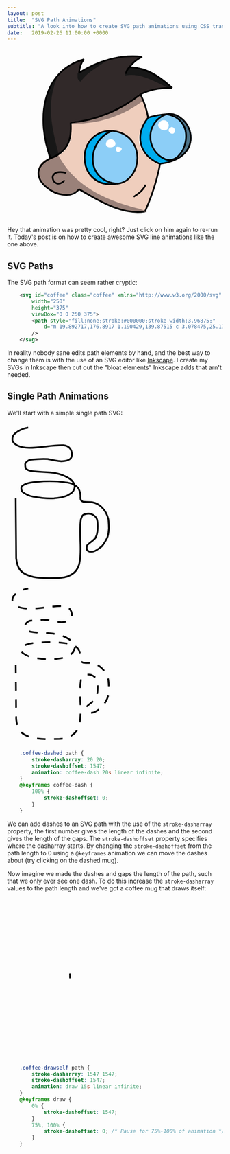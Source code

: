 ```yaml
---
layout: post
title:  "SVG Path Animations"
subtitle: "A look into how to create SVG path animations using CSS transitions and a bit of JavaScript."
date:   2019-02-26 11:00:00 +0000
---
```


<div class="maboi-drawself-container">
	<svg id="maboi-drawself" class="maboi-drawself" xmlns="http://www.w3.org/2000/svg" height="400" width="400" viewBox="0 0 400 400">
		<path id="hair" class="shade"
		style="fill:#312929;fill-opacity:1;fill-rule:nonzero;stroke:none;stroke-width:4"
		d="M 49.002,255.376 C 44.861363,240.56032 42.726096,221.26752 39.96492,204.64867 33.569815,156.11234 34.53359,101.68969 66.273855,61.458738 77.379429,46.163821 94.193466,36.181281 112.35388,31.794302 c 4.10201,-0.682841 16.44015,-9.196305 10.37051,-0.208306 -4.33798,7.099864 -13.6935,34.169106 1.47761,20.591004 29.16454,-16.991298 61.45366,-29.523756 94.86517,-34.580937 13.57196,-0.812716 27.01177,1.747359 40.49383,2.900937 -8.25404,7.940706 -19.61107,13.359695 -25.92,22.72 38.0844,2.037556 72.17,23.177287 99.06212,48.939375 -6.85106,2.375814 -27.50231,-0.526068 -39.33625,3.16375 -17.32356,1.423837 -32.60892,10.383805 -46.28687,20.536875 -43.35668,30.73622 -94.29898,52.04884 -147.464,56.85 -6.661519,6.47001 -0.112366,27.96215 -5.256875,39.6668 -4.24141,22.26047 -23.144186,39.27185 -45.038125,43.6422 z"
		/>
		<path id="face" class="shade"
		style="fill:#efcebd;fill-opacity:1;fill-rule:nonzero;stroke:none;stroke-width:4"
		d="M 255.4,380.175 C 205.61418,378.39211 161.70408,352.22357 118.80975,329.68125 106.15381,324.13756 94.065321,344.16903 78.531547,340.45906 52.015012,340.03571 29.776678,316.70668 23.296371,292.14375 17.856575,273.21983 36.628843,260.35512 52.521,256.016 c 21.818632,-5.97249 41.416169,-23.43182 43.671484,-46.91352 3.292985,-15.19856 -6.56396,-41.39531 18.701646,-37.84398 37.54324,-5.74581 74.23201,-17.62722 106.47553,-37.98784 13.13589,-3.37221 30.04659,-28.98432 40.22076,-18.98366 5.07695,16.63334 20.3755,36.27496 11.3002,53.19344 -13.7542,18.3016 -23.23592,43.98202 -11.91312,65.79906 8.62032,17.49344 26.09654,28.75866 43.3825,36.8165 -8.00524,36.00398 -16.64594,72.30451 -31.80625,106.05625 -2.56307,6.59635 -11.83844,2.78543 -17.15375,4.02275 z m -1.28,-40 c 6.87656,-3.80189 19.38046,-19.27694 16.285,-21.26 -1.34943,12.9642 -26.34536,21.39606 -24.7,27.56 3.2373,-1.42346 5.49578,-4.37708 8.415,-6.3 z m -24.64,-34.56 c 30.43458,-24.38664 31.47486,-77.28873 -0.53375,-100.824 -23.77385,-21.23615 -60.60451,-14.53757 -83.62625,4.185 -19.83319,20.23263 -24.70309,54.38306 -10.02119,78.955 12.35248,25.0954 43.76697,33.37911 69.62969,28.77563 9.34801,-0.57952 17.61636,-5.01531 24.5515,-11.09163 z m -148.479,4.48 c 2.227747,-7.20227 -18.740834,13.69844 -23.48,-0.52 -17.171508,-22.97847 16.973403,-20.69895 28.145,-19.675 -13.86326,-5.56872 -45.87032,-4.51846 -31.065,17.595 5.737956,11.14121 17.872603,8.60518 26.4,2.6 z"
		/>
		<path id="rightEyeLeftFill" class="shade"
		style="fill:#00adef;fill-opacity:1;fill-rule:nonzero;stroke:none;stroke-width:4"
		d="m 324.84,264.976 c -16.38839,6.3829 -32.86852,-0.3136 -45.37445,-11.40078 -25.27378,-18.87186 -29.51628,-60.80327 -8.11805,-83.95203 10.42636,-11.11047 26.43123,-12.86892 40.6925,-15.04719 -11.60322,9.1473 -24.40134,19.32227 -28.53062,34.53356 -8.90241,26.51634 4.30469,61.16623 33.04554,68.38332 5.45359,1.68671 22.90341,3.58349 8.28508,7.48312 z"
		/>
		<path id="leftEyeLeftFill" class="shade"
		style="fill:#00adef;fill-opacity:1;fill-rule:nonzero;stroke:none;stroke-width:4"
		d="m 175.081,315.856 c -30.47073,-5.78363 -53.21739,-38.29544 -46.10938,-68.88313 1.83034,-21.24734 13.69355,-45.09311 37.00972,-48.24807 6.33065,-1.63343 12.64435,-3.33499 19.01966,-4.7888 -15.8413,9.98879 -28.45556,26.44469 -35.13969,43.90617 -9.85835,29.28995 7.64945,63.27929 36.29031,74.01071 15.11045,6.47177 -7.86793,4.43827 -11.07062,4.00312 z"
		/>
		<path id="rightEyeRightFill" class="shade"
		style="fill:#4c7287;fill-opacity:1;fill-rule:nonzero;stroke:none;stroke-width:4"
		d="m 353.32,247.696 c 20.69876,-24.01073 16.01899,-62.20314 -5.44,-84.16 -9.91216,-1.64986 -16.29898,-11.1305 -1.6,-7.04 23.74442,12.99025 41.81642,44.02961 28.54703,70.40148 -5.15136,12.63525 -13.11149,25.75207 -27.16548,29.23621 -5.38952,2.95993 5.52411,-7.28188 5.65845,-8.43769 z"
		/>
		<path id="leftEyeFill" class="shade"
		style="fill:#8ccef7;fill-opacity:1;fill-rule:nonzero;stroke:none;stroke-width:4"
		d="m 200.041,314.896 c -42.46211,-3.82902 -67.18093,-59.07024 -43.125,-93.84 11.64293,-18.21879 34.76459,-34.32047 56.76883,-23.88461 18.83143,6.89707 33.23115,23.57078 36.44367,43.53117 8.21601,30.4185 -10.22973,69.47686 -43.0475,74.51844 l -3.43,6.3e-4 z"
		/>
		<path id="rightEyeFill" class="shade"
		style="fill:#8ccef7;fill-opacity:1;fill-rule:nonzero;stroke:none;stroke-width:4"
		d="m 324.84,259.536 c -28.12357,-4.85494 -48.64871,-35.29858 -41.37813,-63.19023 4.40851,-19.56774 20.60949,-41.5661 42.37313,-41.09977 26.71271,4.89712 44.72392,32.1904 41.01777,58.62276 -2.05931,18.39389 -11.45918,40.06186 -30.60964,45.58599 -3.77715,0.49952 -7.61827,0.49618 -11.40313,0.0813 z"
		/>
		<path id="leftEyeSmallTint" class="shade"
		style="fill:#ffffff;fill-opacity:1;fill-rule:nonzero;stroke:#ffffff;stroke-width:0.31999999;stroke-linecap:butt;stroke-linejoin:miter;stroke-miterlimit:4;stroke-dasharray:none;stroke-opacity:1"
		d="m 202.92,231.056 c -4.05314,24.23374 28.83188,-0.96837 2.155,-1.325 z"
		/>
		<path id="leftEyeBigTint" class="shade"
		style="fill:#ffffff;fill-opacity:1;fill-rule:nonzero;stroke:#ffffff;stroke-width:0.31999999;stroke-linecap:butt;stroke-linejoin:miter;stroke-miterlimit:4;stroke-dasharray:none;stroke-opacity:1"
		d="m 181.481,215.696 c -13.62336,23.23239 34.20992,17.4479 14.93,-1.675 -4.7198,-3.42966 -10.9359,-2.38684 -14.93,1.675 z"
		/>
		<path id="rightEyeSmallTint" class="shade"
		style="fill:#ffffff;fill-opacity:1;fill-rule:nonzero;stroke:#ffffff;stroke-width:0.63999999;stroke-linecap:butt;stroke-linejoin:round;stroke-miterlimit:4;stroke-dasharray:none;stroke-opacity:1"
		d="m 332.2,183.697 c -18.08538,6.98785 7.09016,26.07096 8,6.72 -1.00515,-3.20344 -4.2826,-7.29425 -8,-6.72 z"
		/>
		<path id="rightEyeBigTint" class="shade"
		style="fill:#ffffff;fill-opacity:1;fill-rule:nonzero;stroke:#ffffff;stroke-width:0.63999999;stroke-linecap:butt;stroke-linejoin:round;stroke-miterlimit:4;stroke-dasharray:none;stroke-opacity:1"
		d="m 308.52,168.977 c -23.16535,13.48053 16.22355,36.19796 16.84,10.08 -0.55392,-8.7522 -8.80383,-13.74638 -16.84,-10.08 z"
		/>
		<path id="jawShade" class="shade"
		style="fill:#9a8179;fill-opacity:1;fill-rule:nonzero;stroke:#9a8179;stroke-width:3.83999991;stroke-linecap:butt;stroke-linejoin:miter;stroke-miterlimit:4;stroke-dasharray:none;stroke-opacity:1"
		d="m 66.282,251.216 c -15.335601,4.76402 -33.864289,9.2884 -41.679968,24.89909 -5.630066,12.96044 1.357882,27.41901 8.668633,38.21253 10.412691,13.62351 25.841947,25.66249 43.568179,26.32365 13.918188,-0.0162 27.042376,-5.74363 39.055236,-12.28785 38.90017,22.65515 79.19694,46.85331 124.90796,51.60811 8.94433,0.89592 17.97474,0.9776 26.9281,0.15697 -10.80002,-5.52231 -23.5025,-6.24815 -34.83529,-10.63905 C 180.11467,354.54434 127.64144,330.07073 91.357665,287.67554 81.815433,276.40559 73.548011,264.05902 66.282,251.216 Z"
		/>
		<path id="backheadShade" class="shade"
		style="fill:#171717;fill-opacity:1;fill-rule:nonzero;stroke:#181818;stroke-width:3.83999991;stroke-linecap:butt;stroke-linejoin:miter;stroke-miterlimit:4;stroke-dasharray:none;stroke-opacity:1"
		d="M 66.602,247.696 C 52.86568,196.53976 39.49361,141.80794 55.339838,89.465764 56.328552,83.465126 66.873595,59.107602 59.14075,75.457859 40.733199,108.14043 32.74117,146.07316 36.302,183.42158 c 1.652806,24.26835 6.008205,48.26766 11.42,71.95442 6.565374,-1.56175 14.10751,-2.3256 18.88,-7.68 z"
		/>
		<path id="backHairShade" class="shade"
		style="fill:#181818;fill-opacity:1;fill-rule:nonzero;stroke:#181818;stroke-width:4.15999985;stroke-linecap:butt;stroke-linejoin:round;stroke-miterlimit:4;stroke-dasharray:none;stroke-opacity:1"
		d="m 114.601,58.897 c 0.1567,5.96685 -1.64254,12.704661 4.48,16.32 13.93454,-19.529615 35.4829,-31.039227 54.72,-44.48 -14.4055,5.049599 -28.90882,9.885815 -41.74741,18.353305 -5.81753,3.268898 -11.63506,6.537797 -17.45259,9.806695 z"
		/>
		<path id="frontHairShade" class="shade"
		style="fill:#181818;fill-opacity:1;fill-rule:nonzero;stroke:#181818;stroke-width:3.83999991;stroke-linecap:butt;stroke-linejoin:miter;stroke-miterlimit:4;stroke-dasharray:none;stroke-opacity:1"
		d="m 225.64,61.137 c 39.09517,-6.126087 72.62355,18.123963 106.88,32.32 -25.82848,-27.354253 -61.06978,-50.535279 -100.16,-48 -4.42206,3.958809 -6.50128,9.86066 -6.72,15.68 z"
		/>
		<path id="foreheadShade" class="shade"
		style="fill:#9a8179;fill-opacity:1;fill-rule:nonzero;stroke:#9a8179;stroke-width:3.83999991;stroke-linecap:butt;stroke-linejoin:miter;stroke-miterlimit:4;stroke-dasharray:none;stroke-opacity:1"
		d="m 96.361,173.137 c 60.27617,3.32632 120.76577,-16.23383 168.639,-52.8 -3.07308,-8.8671 -5.96541,-17.69153 -13.99469,-5.41523 -43.38529,35.78347 -99.0328,54.17798 -154.64431,58.21523 z"
		/>
		<path id="lines1" class="line"
		style="fill:none;stroke:#000000;stroke-width:3.83999991;"
		d="m 193.64,192.337 c 79.20475,7.78078 72.67773,114.43784 12.95405,123.33482 C 127.83871,309.95607 133.57164,213.79055 193.64,192.337 Z"
		/>
		<path id="lines2" class="line"
		style="fill:none;stroke:#000000;stroke-width:3.83999991;"
		d="M 207.081,315.221 C 108.96484,334.08677 101.64531,190.69606 193.641,192.336"
		/>
		<path id="lines3" class="line"
		style="fill:none;stroke:#000000;stroke-width:3.83999991;"
		d="m 320.04,153.616 c 78.17725,11.74101 42.79063,123.12265 -3.40512,104.49962 C 268.57093,235.80103 272.85535,169.95439 320.04,153.616 Z"
		/>
		<path id="lines4" class="line"
		style="fill:none;stroke:#000000;stroke-width:3.83999991;"
		d="m 304.68,269.136 c 113.71622,-13.62889 73.00191,-125.21531 15.36,-115.52 -19.64316,1.13381 -31.95772,4.91189 -42.56,8"
		/>
		<path id="lines5" class="line"
		style="fill:none;stroke:#000000;stroke-width:3.83999991;"
		d="M 305.96,269.776 C 253.85079,248.76171 246.28365,199.93508 277.48,161.616"
		/>
		<path id="lines6" class="line"
		style="fill:none;stroke:#000000;stroke-width:3.83999991;"
		d="m 305.32,269.456 c -6.85062,38.10239 -19.40798,74.98511 -34.88,110.4"
		/>
		<path id="lines7" class="line"
		style="fill:none;stroke:#000000;stroke-width:3.83999991;"
		d="M 115.89408,328.36342 C 161.4933,354.93893 216.5748,388.87558 269.48,380.496 c 2.13399,-0.17552 -2.11427,0.33904 0,0"
		/>
		<path id="lines8" class="line"
		style="fill:none;stroke:#000000;stroke-width:3.83999991;"
		d="m 49.32,256.336 c -80.116072,39.6821 32.144579,116.2418 66.57408,72.02742"
		/>
		<path id="lines9" class="line"
		style="fill:none;stroke:#000000;stroke-width:3.83999991;"
		d="M 49.32,256.336 C 15.949108,166.75216 27.447525,53.315743 127.72,25.618"
		/>
		<path id="lines10" class="line"
		style="fill:none;stroke:#000000;stroke-width:3.83999991;"
		d="m 127.721,25.618 c -7.88338,8.403855 -10.68987,20.185097 -11.52,31.36"
		/>
		<path id="lines11" class="line"
		style="fill:none;stroke:#000000;stroke-width:3.83999991;"
		d="M 116.201,56.978 C 159.65372,29.525504 212.04875,13.654188 263.719,19.537"
		/>
		<path id="lines12" class="line"
		style="fill:none;stroke:#000000;stroke-width:3.83999991;"
		d="m 263.719,19.537 c -11.97359,5.249406 -21.96258,14.210197 -30.08,24.32"
		/>
		<path id="lines13" class="line"
		style="fill:none;stroke:#000000;stroke-width:3.83999991;"
		d="m 233.64,43.858 c -3.90473,4.389221 -8.03837,9.474567 -8,15.68"
		/>
		<path id="lines14" class="line"
		style="fill:none;stroke:#000000;stroke-width:3.83999991;"
		d="m 233.639,43.857 c 38.57084,1.082347 72.86725,22.973268 100.16,48.64"
		/>
		<path id="lines15" class="line"
		style="fill:none;stroke:#000000;stroke-width:3.83999991;"
		d="m 333.799,92.497 c -25.28601,-0.93692 -51.05768,3.255847 -73.92,14.4"
		/>
		<path id="lines16" class="line"
		style="fill:none;stroke:#000000;stroke-width:3.83999991;"
		d="m 96.361,173.137 c 59.65671,-4.58454 116.70526,-29.49885 163.52,-66.24"
		/>
		<path id="lines17" class="line"
		style="fill:none;stroke:#000000;stroke-width:3.83999991;"
		d="m 49.32,256.336 c 43.44477,-16.54532 49.33323,-46.12996 47.04,-83.2"
		/>
		<path id="lines18" class="line"
		style="fill:none;stroke:#000000;stroke-width:3.83999991;"
		d="m 277.48,161.616 c -3.31232,-18.70495 -9.16037,-37.22261 -17.92,-54.079"
		/>
		<path id="lines19" class="line"
		style="fill:none;stroke:#000000;stroke-width:3.83999991;"
		d="m 86.122,290.576 c -53.064488,-13.54691 -29.237119,45.62389 -3.84,16.96"
		/>
		<path id="lines20" class="line"
		style="fill:none;stroke:#000000;stroke-width:3.83999991;"
		d="m 243.561,345.936 c 11.44571,-6.73588 22.5173,-15.47232 28.159,-27.84"
		/>
	</svg>
</div>
<style>
	.maboi-drawself {
		max-width: 400px;
		max-height: 400px;
		width: 100%;
		height: 100%;
	}
	.maboi-drawself-container{
		justify-self: center;
	}
</style>

Hey that animation was pretty cool, right? Just click on him again to re-run it. Today's post is on how to create awesome SVG line animations like the one above.

## SVG Paths
The SVG path format can seem rather cryptic:
```xml
	<svg id="coffee" class="coffee" xmlns="http://www.w3.org/2000/svg"
		width="250"
		height="375"
		viewBox="0 0 250 375">
		<path style="fill:none;stroke:#000000;stroke-width:3.96875;"
			d="m 19.892717,176.8917 1.190429,139.87515 c 3.078475,25.1789 11.076205,36.7905 41.069744,43.45065 21.81719,4.35025 40.50001,2.4318 60.11656,2.38085 29.56052,-2.41735 45.03841,-16.4321 47.61711,-41.06975 4.77735,-29.65355 -2.57891,-63.04595 2.3117,-95.7242 2.34095,-4.81735 1.6138,-10.7567 11.3782,-12.6047 4.893,-0.9099 8.9718,-0.73415 12.60465,0.035 7.01395,2.64455 11.4282,6.27795 13.7335,12.4634 2.27135,9.325 1.9101,18.65 1.04165,27.97505 -0.6871,6.0357 -2.34285,11.2697 -4.6129,15.32675 -5.56075,6.92775 -13.47125,11.10545 -19.3264,17.11985 -1.76685,2.77765 -1.1949,6.44065 -1.05965,9.21835 0.5008,3.07045 2.91735,4.2252 5.3569,5.3569 3.42525,0.73005 6.89725,1.2265 10.71385,0 7.5242,-2.499 12.99665,-7.5627 19.0468,-11.90425 4.9011,-5.3231 8.77275,-12.36185 12.4995,-19.64205 3.12195,-6.4744 3.27535,-14.4331 4.1665,-22.0229 -0.119,-7.5046 -0.4315,-14.9127 -1.33925,-22.02295 -4.8731,-19.68355 -18.54195,-35.8845 -38.54005,-39.28405 -5.1125,-0.42 -11.90225,0.1125 -20.622,-1.12135 -5.4145,-2.00515 -6.06795,-5.30365 -6.1265,-8.78685 0.78285,-7.14255 -0.6129,-14.4956 -4.20258,-21.63815 -6.66151,-9.72085 -18.17041,-13.45375 -31.54633,-14.88035 -22.53748,-3.28225 -43.72335,-3.05035 -64.28306,-1.1904 -9.30141,0.7866 -18.504954,1.1328 -28.570254,5.3569 -2.97607,1.27915 -5.95214,2.72185 -8.9282,5.95215 -1.224895,4.1665 -1.133765,8.333 2.38085,12.4995 7.77138,5.5689 15.83991,9.5035 24.403764,10.71385 15.9467,2.91015 32.12713,5.0412 49.25393,4.01765 13.53319,-1.55345 27.199,-2.84165 37.64724,-10.565 7.41696,-3.9148 9.57699,-9.80095 10.71385,-16.0708 -1.1491,-6.68715 -2.97648,-13.34485 -13.0947,-19.64205 -10.03057,-6.67185 -20.92652,-10.1706 -32.14153,-12.4995 -17.96892,-2.87915 -35.80275,-1.9664 -52.974,-4.46395 -16.962344,-2.0638 -17.978594,-7.64395 -17.558814,-14.582746 -1.55086,-4.59945 7.83395,-12.36765 13.68992,-12.2019 10.898904,-1.20005 22.995044,-2.5708 38.986494,-1.488 10.18657,2.1145 20.57079,4.03135 31.54631,5.3569 19.23428,-1.2312 23.56941,-6.5704 24.40375,-12.4995 0.76904,-5.48375 0.84257,-11.20525 -4.16649,-17.856405 -3.3469,-3.83015 -8.16664,-6.482 -15.47555,-7.14255 -25.80935,-0.76405 -51.29432,5.6476 -79.758614,5.95215 -18.34454,-0.4225 -32.777509,-4.74995 -38.837699,-15.4756 -0.686105,-6.3489 -1.214195,-12.99545 7.737779,-19.3444 7.163605,-5.637 17.07073,-10.58535 28.9326,-12.3071"
		/>
	</svg>
```
In reality nobody sane edits path elements by hand, and the best way to change them is with the use of an SVG editor like <a class="blue-link" href="https://inkscape.org/">Inkscape</a>. I create my SVGs in Inkscape then cut out the "bloat elements" Inkscape adds that arn't needed.

## Single Path Animations
We'll start with a simple single path SVG:

<div class="half-width-left">
	<svg id="coffee" class="coffee" xmlns="http://www.w3.org/2000/svg"
		width="250"
		height="375"
		viewBox="0 0 250 375">
		<path style="fill:none;stroke:#000000;stroke-width:3.96875;"
			d="m 19.892717,176.8917 1.190429,139.87515 c 3.078475,25.1789 11.076205,36.7905 41.069744,43.45065 21.81719,4.35025 40.50001,2.4318 60.11656,2.38085 29.56052,-2.41735 45.03841,-16.4321 47.61711,-41.06975 4.77735,-29.65355 -2.57891,-63.04595 2.3117,-95.7242 2.34095,-4.81735 1.6138,-10.7567 11.3782,-12.6047 4.893,-0.9099 8.9718,-0.73415 12.60465,0.035 7.01395,2.64455 11.4282,6.27795 13.7335,12.4634 2.27135,9.325 1.9101,18.65 1.04165,27.97505 -0.6871,6.0357 -2.34285,11.2697 -4.6129,15.32675 -5.56075,6.92775 -13.47125,11.10545 -19.3264,17.11985 -1.76685,2.77765 -1.1949,6.44065 -1.05965,9.21835 0.5008,3.07045 2.91735,4.2252 5.3569,5.3569 3.42525,0.73005 6.89725,1.2265 10.71385,0 7.5242,-2.499 12.99665,-7.5627 19.0468,-11.90425 4.9011,-5.3231 8.77275,-12.36185 12.4995,-19.64205 3.12195,-6.4744 3.27535,-14.4331 4.1665,-22.0229 -0.119,-7.5046 -0.4315,-14.9127 -1.33925,-22.02295 -4.8731,-19.68355 -18.54195,-35.8845 -38.54005,-39.28405 -5.1125,-0.42 -11.90225,0.1125 -20.622,-1.12135 -5.4145,-2.00515 -6.06795,-5.30365 -6.1265,-8.78685 0.78285,-7.14255 -0.6129,-14.4956 -4.20258,-21.63815 -6.66151,-9.72085 -18.17041,-13.45375 -31.54633,-14.88035 -22.53748,-3.28225 -43.72335,-3.05035 -64.28306,-1.1904 -9.30141,0.7866 -18.504954,1.1328 -28.570254,5.3569 -2.97607,1.27915 -5.95214,2.72185 -8.9282,5.95215 -1.224895,4.1665 -1.133765,8.333 2.38085,12.4995 7.77138,5.5689 15.83991,9.5035 24.403764,10.71385 15.9467,2.91015 32.12713,5.0412 49.25393,4.01765 13.53319,-1.55345 27.199,-2.84165 37.64724,-10.565 7.41696,-3.9148 9.57699,-9.80095 10.71385,-16.0708 -1.1491,-6.68715 -2.97648,-13.34485 -13.0947,-19.64205 -10.03057,-6.67185 -20.92652,-10.1706 -32.14153,-12.4995 -17.96892,-2.87915 -35.80275,-1.9664 -52.974,-4.46395 -16.962344,-2.0638 -17.978594,-7.64395 -17.558814,-14.582746 -1.55086,-4.59945 7.83395,-12.36765 13.68992,-12.2019 10.898904,-1.20005 22.995044,-2.5708 38.986494,-1.488 10.18657,2.1145 20.57079,4.03135 31.54631,5.3569 19.23428,-1.2312 23.56941,-6.5704 24.40375,-12.4995 0.76904,-5.48375 0.84257,-11.20525 -4.16649,-17.856405 -3.3469,-3.83015 -8.16664,-6.482 -15.47555,-7.14255 -25.80935,-0.76405 -51.29432,5.6476 -79.758614,5.95215 -18.34454,-0.4225 -32.777509,-4.74995 -38.837699,-15.4756 -0.686105,-6.3489 -1.214195,-12.99545 7.737779,-19.3444 7.163605,-5.637 17.07073,-10.58535 28.9326,-12.3071"
		/>
	</svg>
</div>
<style>
	.coffee {
		max-width: 250px;
		max-height: 375px;
		width: 100%;
		height: 100%;
	}
</style>
<div class="half-width-right">
	<svg id="coffee-dashed" class="coffee-dashed" xmlns="http://www.w3.org/2000/svg"
		width="250"
		height="375"
		viewBox="0 0 250 375">
		<path style="fill:none;stroke:#000000;stroke-width:3.96875;"
			d="m 19.892717,176.8917 1.190429,139.87515 c 3.078475,25.1789 11.076205,36.7905 41.069744,43.45065 21.81719,4.35025 40.50001,2.4318 60.11656,2.38085 29.56052,-2.41735 45.03841,-16.4321 47.61711,-41.06975 4.77735,-29.65355 -2.57891,-63.04595 2.3117,-95.7242 2.34095,-4.81735 1.6138,-10.7567 11.3782,-12.6047 4.893,-0.9099 8.9718,-0.73415 12.60465,0.035 7.01395,2.64455 11.4282,6.27795 13.7335,12.4634 2.27135,9.325 1.9101,18.65 1.04165,27.97505 -0.6871,6.0357 -2.34285,11.2697 -4.6129,15.32675 -5.56075,6.92775 -13.47125,11.10545 -19.3264,17.11985 -1.76685,2.77765 -1.1949,6.44065 -1.05965,9.21835 0.5008,3.07045 2.91735,4.2252 5.3569,5.3569 3.42525,0.73005 6.89725,1.2265 10.71385,0 7.5242,-2.499 12.99665,-7.5627 19.0468,-11.90425 4.9011,-5.3231 8.77275,-12.36185 12.4995,-19.64205 3.12195,-6.4744 3.27535,-14.4331 4.1665,-22.0229 -0.119,-7.5046 -0.4315,-14.9127 -1.33925,-22.02295 -4.8731,-19.68355 -18.54195,-35.8845 -38.54005,-39.28405 -5.1125,-0.42 -11.90225,0.1125 -20.622,-1.12135 -5.4145,-2.00515 -6.06795,-5.30365 -6.1265,-8.78685 0.78285,-7.14255 -0.6129,-14.4956 -4.20258,-21.63815 -6.66151,-9.72085 -18.17041,-13.45375 -31.54633,-14.88035 -22.53748,-3.28225 -43.72335,-3.05035 -64.28306,-1.1904 -9.30141,0.7866 -18.504954,1.1328 -28.570254,5.3569 -2.97607,1.27915 -5.95214,2.72185 -8.9282,5.95215 -1.224895,4.1665 -1.133765,8.333 2.38085,12.4995 7.77138,5.5689 15.83991,9.5035 24.403764,10.71385 15.9467,2.91015 32.12713,5.0412 49.25393,4.01765 13.53319,-1.55345 27.199,-2.84165 37.64724,-10.565 7.41696,-3.9148 9.57699,-9.80095 10.71385,-16.0708 -1.1491,-6.68715 -2.97648,-13.34485 -13.0947,-19.64205 -10.03057,-6.67185 -20.92652,-10.1706 -32.14153,-12.4995 -17.96892,-2.87915 -35.80275,-1.9664 -52.974,-4.46395 -16.962344,-2.0638 -17.978594,-7.64395 -17.558814,-14.582746 -1.55086,-4.59945 7.83395,-12.36765 13.68992,-12.2019 10.898904,-1.20005 22.995044,-2.5708 38.986494,-1.488 10.18657,2.1145 20.57079,4.03135 31.54631,5.3569 19.23428,-1.2312 23.56941,-6.5704 24.40375,-12.4995 0.76904,-5.48375 0.84257,-11.20525 -4.16649,-17.856405 -3.3469,-3.83015 -8.16664,-6.482 -15.47555,-7.14255 -25.80935,-0.76405 -51.29432,5.6476 -79.758614,5.95215 -18.34454,-0.4225 -32.777509,-4.74995 -38.837699,-15.4756 -0.686105,-6.3489 -1.214195,-12.99545 7.737779,-19.3444 7.163605,-5.637 17.07073,-10.58535 28.9326,-12.3071"
		/>
	</svg>
</div>
<style>
	.coffee-dashed {
		max-width: 250px;
		max-height: 375px;
		width: 100%;
		height: 100%;
	}
	.coffee-dashed path {
		stroke-dasharray: 20 20;
		stroke-dashoffset: 1547;
		animation: coffee-dash 20s linear infinite;
		animation-play-state: paused;
	}
	@keyframes coffee-dash {
		100% {
			stroke-dashoffset: 0;
		}
	}
</style>

```css
	.coffee-dashed path {
		stroke-dasharray: 20 20;
		stroke-dashoffset: 1547;
		animation: coffee-dash 20s linear infinite;
	}
	@keyframes coffee-dash {
		100% {
			stroke-dashoffset: 0;
		}
	}
```

We can add dashes to an SVG path with the use of the `stroke-dasharray` property, the first number gives the length of the dashes and the second gives the length of the gaps. The `stroke-dashoffset` property specifies where the dasharray starts. By changing the `stroke-dashoffset` from the path length to 0 using a `@keyframes` animation we can move the dashes about (try clicking on the dashed mug). 

Now imagine we made the dashes and gaps the length of the path, such that we only ever see one dash. To do this increase the  `stroke-dasharray` values to the path length and we've got a coffee mug that draws itself:

<div style="justify-self: center;">
	<svg id="coffee-drawself" class="coffee-drawself" xmlns="http://www.w3.org/2000/svg"
		width="250"
		height="375"
		viewBox="0 0 250 375">
		<path style="fill:none;stroke:#000000;stroke-width:3.96875;"
			d="m 19.892717,176.8917 1.190429,139.87515 c 3.078475,25.1789 11.076205,36.7905 41.069744,43.45065 21.81719,4.35025 40.50001,2.4318 60.11656,2.38085 29.56052,-2.41735 45.03841,-16.4321 47.61711,-41.06975 4.77735,-29.65355 -2.57891,-63.04595 2.3117,-95.7242 2.34095,-4.81735 1.6138,-10.7567 11.3782,-12.6047 4.893,-0.9099 8.9718,-0.73415 12.60465,0.035 7.01395,2.64455 11.4282,6.27795 13.7335,12.4634 2.27135,9.325 1.9101,18.65 1.04165,27.97505 -0.6871,6.0357 -2.34285,11.2697 -4.6129,15.32675 -5.56075,6.92775 -13.47125,11.10545 -19.3264,17.11985 -1.76685,2.77765 -1.1949,6.44065 -1.05965,9.21835 0.5008,3.07045 2.91735,4.2252 5.3569,5.3569 3.42525,0.73005 6.89725,1.2265 10.71385,0 7.5242,-2.499 12.99665,-7.5627 19.0468,-11.90425 4.9011,-5.3231 8.77275,-12.36185 12.4995,-19.64205 3.12195,-6.4744 3.27535,-14.4331 4.1665,-22.0229 -0.119,-7.5046 -0.4315,-14.9127 -1.33925,-22.02295 -4.8731,-19.68355 -18.54195,-35.8845 -38.54005,-39.28405 -5.1125,-0.42 -11.90225,0.1125 -20.622,-1.12135 -5.4145,-2.00515 -6.06795,-5.30365 -6.1265,-8.78685 0.78285,-7.14255 -0.6129,-14.4956 -4.20258,-21.63815 -6.66151,-9.72085 -18.17041,-13.45375 -31.54633,-14.88035 -22.53748,-3.28225 -43.72335,-3.05035 -64.28306,-1.1904 -9.30141,0.7866 -18.504954,1.1328 -28.570254,5.3569 -2.97607,1.27915 -5.95214,2.72185 -8.9282,5.95215 -1.224895,4.1665 -1.133765,8.333 2.38085,12.4995 7.77138,5.5689 15.83991,9.5035 24.403764,10.71385 15.9467,2.91015 32.12713,5.0412 49.25393,4.01765 13.53319,-1.55345 27.199,-2.84165 37.64724,-10.565 7.41696,-3.9148 9.57699,-9.80095 10.71385,-16.0708 -1.1491,-6.68715 -2.97648,-13.34485 -13.0947,-19.64205 -10.03057,-6.67185 -20.92652,-10.1706 -32.14153,-12.4995 -17.96892,-2.87915 -35.80275,-1.9664 -52.974,-4.46395 -16.962344,-2.0638 -17.978594,-7.64395 -17.558814,-14.582746 -1.55086,-4.59945 7.83395,-12.36765 13.68992,-12.2019 10.898904,-1.20005 22.995044,-2.5708 38.986494,-1.488 10.18657,2.1145 20.57079,4.03135 31.54631,5.3569 19.23428,-1.2312 23.56941,-6.5704 24.40375,-12.4995 0.76904,-5.48375 0.84257,-11.20525 -4.16649,-17.856405 -3.3469,-3.83015 -8.16664,-6.482 -15.47555,-7.14255 -25.80935,-0.76405 -51.29432,5.6476 -79.758614,5.95215 -18.34454,-0.4225 -32.777509,-4.74995 -38.837699,-15.4756 -0.686105,-6.3489 -1.214195,-12.99545 7.737779,-19.3444 7.163605,-5.637 17.07073,-10.58535 28.9326,-12.3071"
		/>
	</svg>
</div>
<style>
	.coffee-drawself {
		max-width: 250px;
    	max-height: 375px;
		width: 100%;
		height: 100%;
	}
	.coffee-drawself path {
		stroke-dasharray: 1547 1547;
		stroke-dashoffset: 1547;
		animation: draw 15s linear infinite;
	}
	@keyframes draw {
		0% {
    		stroke-dashoffset: 1547;
  		}
		75%, 100% {
			stroke-dashoffset: 0;
		}
	}
</style>

```css
	.coffee-drawself path {
		stroke-dasharray: 1547 1547;
		stroke-dashoffset: 1547;
		animation: draw 15s linear infinite;
	}
	@keyframes draw {
		0% {
			stroke-dashoffset: 1547;
  		}
		75%, 100% {
			stroke-dashoffset: 0; /* Pause for 75%-100% of animation */
		}
	}
```
